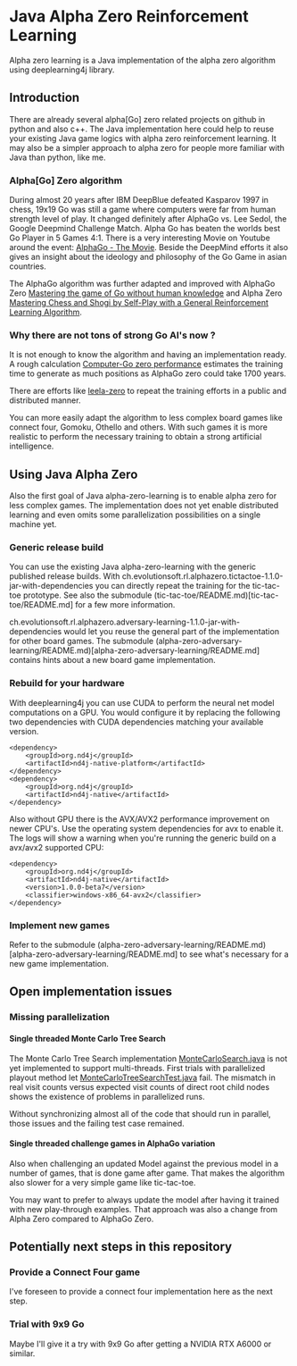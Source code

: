 # Java Alpha Zero Reinforcement Learning
Alpha zero learning is a Java implementation of the alpha zero algorithm using deeplearning4j library.

## Introduction
There are already several alpha[Go] zero related projects on github in python and also c++.
The Java implementation here could help to reuse your existing Java game logics with alpha zero reinforcement learning.
It may also be a simpler approach to alpha zero for people more familiar with Java than python, like me. 

### Alpha[Go] Zero algorithm
During almost 20 years after IBM DeepBlue defeated Kasparov 1997 in chess, 19x19 Go was still a game where computers were far from human strength level of play. It changed definitely after AlphaGo vs. Lee Sedol, the Google Deepmind Challenge Match. Alpha Go has beaten the worlds best Go Player in 5 Games 4:1. There is a very interesting Movie on Youtube around the event: [AlphaGo - The Movie](https://www.youtube.com/watch?v=WXuK6gekU1Y). Beside the DeepMind efforts it also gives an insight about the ideology and philosophy of the Go Game in asian countries.

The AlphaGo algorithm was further adapted and improved with AlphaGo Zero [Mastering the game of Go without human knowledge](https://www.nature.com/articles/nature24270) and Alpha Zero [Mastering Chess and Shogi by Self-Play with a General Reinforcement Learning Algorithm](https://arxiv.org/pdf/1712.01815.pdf).

### Why there are not tons of strong Go AI's now ?
It is not enough to know the algorithm and having an implementation ready. A rough calculation [Computer-Go zero performance](http://web.archive.org/web/20190205013627/http://computer-go.org/pipermail/computer-go/2017-October/010307.html) estimates the training time to generate as much positions as AlphaGo zero could take 1700 years.

There are efforts like [leela-zero](https://github.com/leela-zero/leela-zero) to repeat the training efforts in a public and distributed manner.

You can more easily adapt the algorithm to less complex board games like connect four, Gomoku, Othello and others. With such games it is more realistic to perform the necessary training to obtain a strong artificial intelligence.

## Using Java Alpha Zero
Also the first goal of Java alpha-zero-learning is to enable alpha zero for less complex games. The implementation does not yet enable distributed learning and even omits some parallelization possibilities on a single machine yet.

### Generic release build
You can use the existing Java alpha-zero-learning with the generic published release builds. With ch.evolutionsoft.rl.alphazero.tictactoe-1.1.0-jar-with-dependencies you can directly repeat the training for the tic-tac-toe prototype. See also the submodule (tic-tac-toe/README.md)[tic-tac-toe/README.md] for a few more information.

ch.evolutionsoft.rl.alphazero.adversary-learning-1.1.0-jar-with-dependencies would let you reuse the general part of the implementation for other board games. The submodule (alpha-zero-adversary-learning/README.md)[alpha-zero-adversary-learning/README.md] contains hints about a new board game implementation.

### Rebuild for your hardware
With deeplearning4j you can use CUDA to perform the neural net model computations on a GPU. You would configure it by replacing the following two dependencies with CUDA dependencies matching your available version.

	<dependency>
		<groupId>org.nd4j</groupId>
		<artifactId>nd4j-native-platform</artifactId>
	</dependency>
	<dependency>
		<groupId>org.nd4j</groupId>
		<artifactId>nd4j-native</artifactId>
	</dependency>

Also without GPU there is the AVX/AVX2 performance improvement on newer CPU's. Use the operating system dependencies for avx to enable it. The logs will show a warning when you're running the generic build on a avx/avx2 supported CPU:


	<dependency>
		<groupId>org.nd4j</groupId>
		<artifactId>nd4j-native</artifactId>
		<version>1.0.0-beta7</version>
		<classifier>windows-x86_64-avx2</classifier>
	</dependency>

### Implement new games
Refer to the submodule (alpha-zero-adversary-learning/README.md)[alpha-zero-adversary-learning/README.md] to see what's necessary for a new game implementation.

## Open implementation issues

### Missing parallelization
#### Single threaded Monte Carlo Tree Search
The Monte Carlo Tree Search implementation [MonteCarloSearch.java](https://github.com/evolutionsoftswiss/alpha-zero-learning/blob/master/alpha-zero-adversary-learning/src/main/java/ch/evolutionsoft/rl/MonteCarloSearch.java) is not yet implemented to support multi-threads. First trials with parallelized playout method let [MonteCarloTreeSearchTest.java](https://github.com/evolutionsoftswiss/alpha-zero-learning/blob/master/alpha-zero-adversary-learning/src/test/java/ch/evolutionsoft/rl/MonteCarloTreeSearchTest.java) fail. The mismatch in real visit counts versus expected visit counts of direct root child nodes shows the existence of problems in parallelized runs.

Without synchronizing almost all of the code that should run in parallel, those issues and the failing test case remained.

#### Single threaded challenge games in AlphaGo variation
Also when challenging an updated Model against the previous model in a number of games, that is done game after game.
That makes the algorithm also slower for a very simple game like tic-tac-toe.

You may want to prefer to always update the model after having it trained with new play-through examples. That approach was also a change from Alpha Zero compared to AlphaGo Zero.

## Potentially next steps in this repository

### Provide a Connect Four game
I've foreseen to provide a connect four implementation here as the next step.

### Trial with 9x9 Go
Maybe I'll give it a try with 9x9 Go after getting a NVIDIA RTX A6000 or similar.